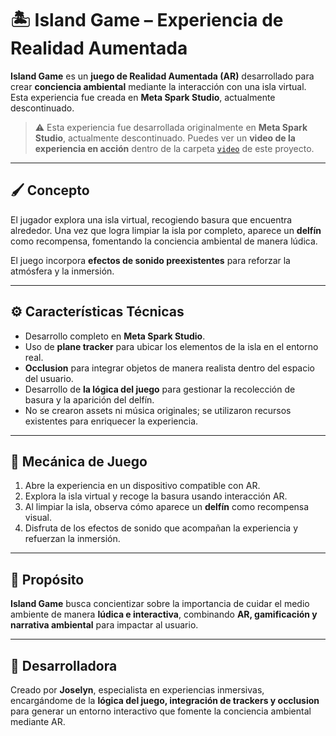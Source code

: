 # 🏝️ Island Game – Experiencia de Realidad Aumentada

**Island Game** es un **juego de Realidad Aumentada (AR)** desarrollado para crear **conciencia ambiental** mediante la interacción con una isla virtual. Esta experiencia fue creada en **Meta Spark Studio**, actualmente descontinuado.

> ⚠️ Esta experiencia fue desarrollada originalmente en **Meta Spark Studio**, actualmente descontinuado. Puedes ver un **video de la experiencia en acción** dentro de la carpeta [`video`](./video) de este proyecto.

---

## 🖌️ Concepto
El jugador explora una isla virtual, recogiendo basura que encuentra alrededor. Una vez que logra limpiar la isla por completo, aparece un **delfín** como recompensa, fomentando la conciencia ambiental de manera lúdica.  

El juego incorpora **efectos de sonido preexistentes** para reforzar la atmósfera y la inmersión.

---

## ⚙️ Características Técnicas
- Desarrollo completo en **Meta Spark Studio**.  
- Uso de **plane tracker** para ubicar los elementos de la isla en el entorno real.  
- **Occlusion** para integrar objetos de manera realista dentro del espacio del usuario.  
- Desarrollo de **la lógica del juego** para gestionar la recolección de basura y la aparición del delfín.  
- No se crearon assets ni música originales; se utilizaron recursos existentes para enriquecer la experiencia.

---

## 🎯 Mecánica de Juego
1. Abre la experiencia en un dispositivo compatible con AR.  
2. Explora la isla virtual y recoge la basura usando interacción AR.  
3. Al limpiar la isla, observa cómo aparece un **delfín** como recompensa visual.  
4. Disfruta de los efectos de sonido que acompañan la experiencia y refuerzan la inmersión.

---

## 🌟 Propósito
**Island Game** busca concientizar sobre la importancia de cuidar el medio ambiente de manera **lúdica e interactiva**, combinando **AR, gamificación y narrativa ambiental** para impactar al usuario.

---

## 🚀 Desarrolladora
Creado por **Joselyn**, especialista en experiencias inmersivas, encargándome de la **lógica del juego, integración de trackers y occlusion** para generar un entorno interactivo que fomente la conciencia ambiental mediante AR.


